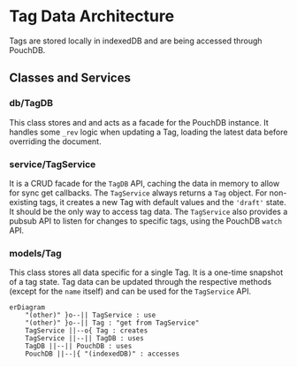 # Tag Data Architecture

Tags are stored locally in indexedDB and are being accessed through PouchDB.

## Classes and Services

### db/TagDB
This class stores and and acts as a facade for the PouchDB instance.
It handles some `_rev` logic when updating a Tag, loading the latest data before overriding the document.

### service/TagService
It is a CRUD facade for the `TagDB` API, caching the data in memory to allow for sync get callbacks.
The `TagService` always returns a `Tag` object.
For non-existing tags, it creates a new Tag with default values and the `'draft'` state.
It should be the only way to access tag data.
The `TagService` also provides a pubsub API to listen for changes to specific tags, using the PouchDB `watch` API.

### models/Tag
This class stores all data specific for a single Tag. It is a one-time snapshot of a tag state.
Tag data can be updated through the respective methods (except for the `name` itself) and can be used for the `TagService` API.

```mermaid
erDiagram
    "(other)" }o--|| TagService : use
    "(other)" }o--|| Tag : "get from TagService"
    TagService ||--o{ Tag : creates
    TagService ||--|| TagDB : uses
    TagDB ||--|| PouchDB : uses
    PouchDB ||--|{ "(indexedDB)" : accesses
```